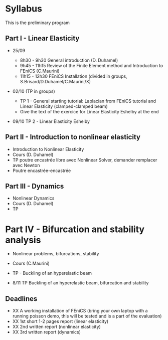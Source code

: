 # Syllabus

This is the preliminary program 

## Part I - Linear Elasticity 

 * 25/09
 	- 8h30 - 9h30 General introduction (D. Duhamel)
	- 9h45 - 11h15 Review of the Finite Element method and Introduction to FEniCS (C.Maurini)
	- 11h15 - 12h30 FEniCS Installation (divided in groups, S.Brisard/D.Duhamel/C.Maurini/X)
	
  * 02/10 (TP in groups)
  	-  TP 1 - General starting tutorial: Laplacian from FEniCS tutorial and  Linear Elasticity (clamped-clamped beam)
	- Give the text of the exercice for Linear Elasticity Eshelby at the end 

  * 09/10 TP 2 - Linear Elasticity Eshelby

## Part II - Introduction to nonlinear elasticity

  * Introduction to Nonlinear Elasticity
  * Cours (D. Duhamel)
  * TP poutre encastrée libre avec Nonlinear Solver, demander remplacer avec Newton 
  * Poutre encastrée-encastrée
  
## Part III - Dynamics

  * Nonlinear Dynamics
  * Cours (D. Duhamel)
  * TP
	
# Part IV - Bifurcation and stability analysis 

  * Nonlinear problems, bifurcations, stability
  * Cours (C.Maurini)
  * TP - Buckling of an hyperelastic beam

* 8/11 TP Buckling of an hyperelastic beam, bifurcation and stability

## Deadlines 

* XX A working installation of FEniCS (bring your own laptop with a running  poisson demo, this will be tested and is a part of the evaluation)
* XX 1st short 1-2 pages report (linear elasticity)
* XX 2nd written report (nonlinear elasticity)
* XX 3rd written report (dynamics)

